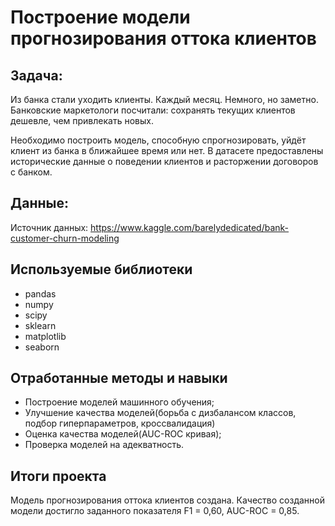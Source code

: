# Построение модели прогнозирования оттока клиентов


## Задача:

Из банка стали уходить клиенты. Каждый месяц. Немного, но заметно. Банковские маркетологи посчитали: сохранять текущих клиентов дешевле, чем привлекать новых.

Необходимо построить модель, способную спрогнозировать, уйдёт клиент из банка в ближайшее время или нет. В датасете предоставлены исторические данные о поведении клиентов и расторжении договоров с банком.

## Данные:

Источник данных: https://www.kaggle.com/barelydedicated/bank-customer-churn-modeling

## Используемые библиотеки
- pandas
- numpy
- scipy
- sklearn
- matplotlib
- seaborn

## Отработанные методы и навыки
- Построение моделей машинного обучения;
- Улучшение качества моделей(борьба с дизбалансом классов, подбор гиперпараметров, кроссвалидация)
- Оценка качества моделей(AUC-ROC кривая);
- Проверка моделей на адекватность.

## Итоги проекта

Модель прогнозирования оттока клиентов создана. Качество созданной модели достигло заданного показателя F1 = 0,60, AUC-ROC = 0,85.


```python

```
